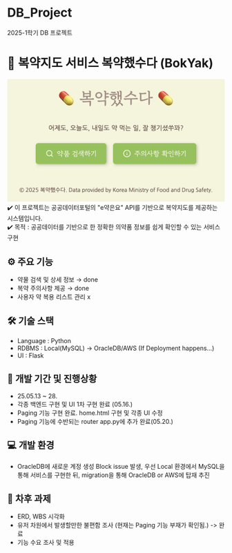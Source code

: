 # DB_Project
2025-1학기 DB 프로젝트

# 💊 복약지도 서비스 복약했수다 (BokYak)
![복약했수다 BokYak](pic/home.png)
✔️ 이 프로젝트는 공공데이터포털의 "e약은요" API를 기반으로 복약지도를 제공하는 시스템입니다.  
✔️ 목적 : 공공데이터를 기반으로 한 정확한 의약품 정보를 쉽게 확인할 수 있는 서비스 구현

## ⚙️ 주요 기능
- 약물 검색 및 상세 정보 → done
- 복약 주의사항 제공 → done
- 사용자 약 복용 리스트 관리 x

## 🛠️ 기술 스택
- Language : Python  
- RDBMS : Local(MySQL) → OracleDB/AWS (If Deployment happens...)
- UI : Flask  

## 📆 개발 기간 및 진행상황
- 25.05.13 ~ 28.
- 각종 백엔드 구현 및 UI 1차 구현 완료 (05.16.)
- Paging 기능 구현 완료. home.html 구현 및 각종 UI 수정
- Paging 기능에 수반되는 router app.py에 추가 완료(05.20.)

## 💻 개발 환경
- OracleDB에 새로운 계정 생성 Block issue 발생, 우선 Local 환경에서 MySQL을 통해 서비스를 구현한 뒤, migration을 통해 OracleDB or AWS에 탑재 추진

## 📝 차후 과제
- ERD, WBS 시각화
- 유저 차원에서 발생할만한 불편함 조사 (현재는 Paging 기능 부재가 확인됨.) -> 완료
- 기능 수요 조사 및 적용

